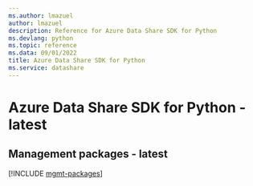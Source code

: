```yaml
---
ms.author: lmazuel
author: lmazuel
description: Reference for Azure Data Share SDK for Python
ms.devlang: python
ms.topic: reference
ms.data: 09/01/2022
title: Azure Data Share SDK for Python
ms.service: datashare
---
```

# Azure Data Share SDK for Python - latest

## Management packages - latest
[!INCLUDE [mgmt-packages](data-share-mgmt-index.md)]